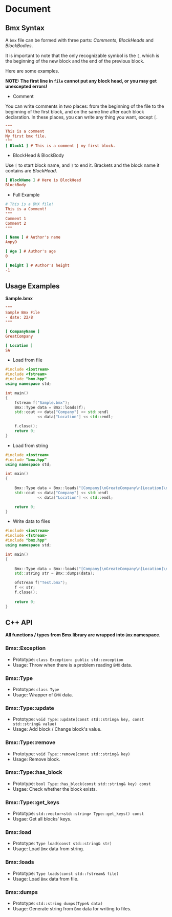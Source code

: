 # Document
## Bmx Syntax
A `bmx` file can be formed with three parts: *Comments*, *BlockHeads* and *BlockBodies*.

It is important to note that the only recognizable symbol is the `[`, which is the beginning of the new block and the end of the previous block.

Here are some examples.

**NOTE: The first line in `file` cannot put any block head, or you may get unexcepted errors!**

- Comment

 You can write comments in two places: from the beginning of the file to the beginning of the first block, and on the same line after each block declaration. In these places, you can write any thing you want, except `[`.

```ini
"""
This is a comment
My first bmx file.
"""
[ Block1 ] # This is a comment | my first block.
```

- BlockHead & BlockBody

Use `[` to start block name, and `]` to end it. Brackets and the block name it contains are *BlockHead*.

```ini
[ BlockName ] # Here is BlockHead
BlockBody
```

- Full Example
```ini
# This is a BMX file!
This is a Comment!
"""
Comment 1
Comment 2
"""

[ Name ] # Author's name
AnpyD

[ Age ] # Author's age
0

[ Height ] # Author's height
-1
```

## Usage Examples
**Sample.bmx**
```ini
"""
Sample Bmx File
- date: 22/8
"""

[ CompanyName ]
GreatCompany

[ Location ]
SA
```

- Load from file
```c++
#include <iostream>
#include <fstream>
#include "bmx.hpp"
using namespace std;

int main()
{
    fstream f("Sample.bmx");
    Bmx::Type data = Bmx::loads(f);
    std::cout << data["Company"] << std::endl
              << data["Location"] << std::endl;

    f.close();
    return 0;
}
```

- Load from string
```c++
#include <iostream>
#include "bmx.hpp"
using namespace std;

int main()
{
    
    Bmx::Type data = Bmx::loads("[Company]\nGreateCompany\n[Location]\nLA");
    std::cout << data["Company"] << std::endl
              << data["Location"] << std::endl;

    return 0;
}
```

- Write data to files
```c++
#include <iostream>
#include <fstream>
#include "bmx.hpp"
using namespace std;

int main()
{
    
    Bmx::Type data = Bmx::loads("[Company]\nGreateCompany\n[Location]\nLA");
    std::string str = Bmx::dumps(data);

    ofstream f("Test.bmx");
    f << str;
    f.close();
    
    return 0;
}
```


## C++ API
**All functions / types from Bmx library are wrapped into `Bmx` namespace.**

### Bmx::Exception
- Prototype: `class Exception: public std::exception`
- Usage: Throw when there is a problem reading `BMX` data.

### Bmx::Type
- Prototype: `class Type`
- Usage: Wrapper of `BMX` data.

### Bmx::Type::update
- Prototype: `void Type::update(const std::string& key, const std::string& value)`
- Usage: Add block / Change block's value.

### Bmx::Type::remove
- Prototype: `void Type::remove(const std::string& key)`
- Usage: Remove block.

### Bmx::Type::has_block
- Prototype: `bool Type::has_block(const std::string& key) const`
- Usgae: Check whether the block exists.

### Bmx::Type::get_keys
- Prototype: `std::vector<std::string> Type::get_keys() const`
- Usgae: Get all blocks' keys.

### Bmx::load
- Prototype: `Type load(const std::string& str)`
- Usage: Load `Bmx` data from string.

### Bmx::loads
- Prototype: `Type loads(const std::fstream& file)`
- Usage: Load `Bmx` data from file.

### Bmx::dumps
- Prototype: `std::string dumps(Type& data)`
- Usage: Generate string from `Bmx` data for writing to files.